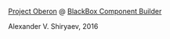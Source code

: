 [Project Oberon](http://www.inf.ethz.ch/personal/wirth/ProjectOberon/index.html) @ [BlackBox Component Builder](http://www.oberon.ch/blackbox.html)

Alexander V. Shiryaev, 2016
